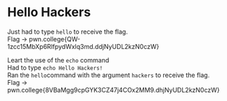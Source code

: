 # Hello Hackers

Just had to type `hello` to receive the flag.  
Flag -> pwn.college{QW-1zcc15MbXp6RlfpydWxlq3md.ddjNyUDL2kzN0czW}

Leart the use of the `echo` command  
Had to type `echo Hello Hackers!`  
Ran the `hello`command with the argument `hackers` to receive the flag.  
Flag -> pwn.college{8VBaMgg9cpGYK3CZ47j4COx2MM9.dhjNyUDL2kzN0czW}
